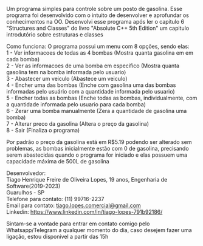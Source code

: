 Um programa simples para controle sobre um posto de gasolina.
Esse programa foi desenvolvido com o intuito de desenvolver e aprofundar os conhecimentos na OO.
Desenvolvi esse programa após ler o capitulo 6 "Structures and Classes" do livro "Absolute C++ 5th Edition" um capitulo introdutório sobre estruturas e classes

Como funciona:
O programa possui um menu com 8 opções, sendo elas:              
1 - Ver informacoes de todas as 4 bombas (Mostra quanta gasolina em em cada bomba)              
2 - Ver as informacoes de uma bomba em especifico (Mostra quanta gasolina tem na bomba informada pelo usuario)              
3 - Abastecer um veiculo (Abastece um veiculo)              
4 - Encher uma das bombas (Enche com gasolina uma das bombas informadas pelo usuário com a quantidade informada pelo usuario)              
5 - Encher todas as bombas (Enche todas as bombas, individualmente, com a quantidade informada pelo usuario para cada bomba)              
6 - Zerar uma bomba manualmente (Zera a quantidade de gasolina uma bomba)              
7 - Alterar preco da gasolina (Altera o preço da gasolina)              
8 - Sair (Finaliza o programa)              

Por padrão o preço da gasolina está em R$5.19 podendo ser alterado sem problemas, as bombas inicialmente estão com 0 de gasolina, precisando serem abastecidas quando o programa for iniciado e elas possuem uma capacidade máxima de 500L de gasolina

Desenvolvedor:              
Tiago Henrique Freire de Oliveira Lopes, 19 anos, Engenharia de Software(2019-2023)              
Guarulhos - SP              
Telefone para contato: (11) 99716-2237              
Email para contato: tiago.lopes.comercial@gmail.com              
Linkedin: https://www.linkedin.com/in/tiago-lopes-791b92186/              

Sintam-se a vontade para entrar em contato comigo pelo Whatsapp/Telegram a qualquer momento do dia, caso desejem fazer uma ligação, estou disponivel a partir das 15h
